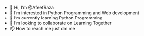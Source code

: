 - 👋 Hi, I’m @AfeefRaza
- 👀 I’m interested in Python Programming and Web development
- 🌱 I’m currently learning Python Programming
- 💞️ I’m looking to collaborate on Learning Together
- 📫 How to reach me just dm me


